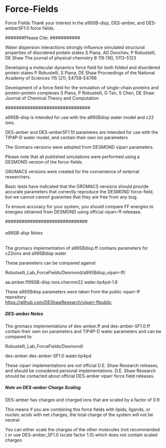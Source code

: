 # Force-Fields
Force Fields
Thank your interest in the a99SB-disp, DES-amber, and DES-amberSF1.0 force fields.

#######Please Cite: ###########

Water dispersion interactions strongly influence simulated structural properties of disordered protein states
S Piana, AG Donchev, P Robustelli, DE Shaw
The journal of physical chemistry B 119 (16), 5113-5123

Developing a molecular dynamics force field for both folded and disordered protein states
P Robustelli, S Piana, DE Shaw
Proceedings of the National Academy of Sciences 115 (21), E4758-E4766

Development of a force field for the simulation of single-chain proteins and protein-protein complexes
S Piana, P Robustelli, D Tan, S Chen, DE Shaw
Journal of Chemical Theory and Computation

###############################

a99SB-disp is intended for use with the a99SBdisp water model and c22 ions.

DES-amber and DES-amberSF1.10 parameres are intended for use with the TIP4P-D water model, and contain their own ion parameters

The Gromacs versions were adopted from DESMOND viparr parameters.

Please note that all published simulations were performed using a DESMOND version of the force-fields.   

GROMACS versions were created for the convenience of external researchers.  

Basic tests have indicated that the GROMACS versions should provide accurate parameters that correctly reproduce the DESMOND force-field, but we cannot cannot guarantee that they are free from any bug.  

To ensure accuracy for your system, you should compare FF energies to energies obtained from DESMOND using official viparr-ff releease.

##############################

######  a99SB-disp Notes #####
The gromacs implementation of a99SBdisp.ff contians parameters for c22ions and a99SBdisp water

These parameters can be compared against

Robutselli_Lab_ForceFields/Desmond/a99SBdisp_viparr-ff/

aa.amber.ff99SB-disp  ions.charmm22  water.tip4pd-1.6

These a99SBdisp parameters were taken from the public viparr-ff repository  
https://github.com/DEShawResearch/viparr-ffpublic

##### DES-amber Notes   ######
The gromacs implementations of des-amber.ff and des-amber-SF1.0.ff contain their own ion parameters and TIP4P-D water parameters and can be compared to:

Robustelli_Lab_ForceFields/Desmond/

des-amber  des-amber-SF1.0  water.tip4pd

These viparr implementations are *not* official D.E. Shaw Research releases, and should be considered personal implementations.  D.E. Shaw Research should be contacted about official DES-amber viparr force field releases.

##### Note on DES-amber Charge Scaling ######

DES-amber has charges and charged ions that are scaled by a factor of 0.9       

This means if you are combining this force fields with lipids, ligands, or nucleic acids
with net charges, the total charge of the system will not be neutral  

You can either scale the charges of the other molecules (not recommended )
or use DES-amber_SF1.0 (scale factor 1.0) which does not contain scaled charges        

